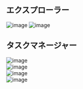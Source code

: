 ## エクスプローラー
![image](https://user-images.githubusercontent.com/1501327/228417692-d18cdde3-86fc-4388-bb0e-31d408a15694.png)
![image](https://user-images.githubusercontent.com/1501327/228417945-674e0013-4a95-4c98-8fb2-dc37589ea7cb.png)

## タスクマネージャー
![image](https://user-images.githubusercontent.com/1501327/228418475-e9c2cdf9-adca-4dfd-b7a8-ce78067d49fc.png)\
![image](https://user-images.githubusercontent.com/1501327/228418677-9e9a2380-514a-411f-9c83-fbf0b4bed3b8.png)\
![image](https://user-images.githubusercontent.com/1501327/228419034-2092f204-ba51-4d05-86b5-04ce665637a4.png)\
![image](https://user-images.githubusercontent.com/1501327/228419152-75097de3-d243-41f8-9481-c2a381f66854.png)


